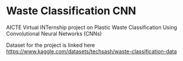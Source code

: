 # Waste Classification CNN

AICTE Virtual INTernship project on Plastic Waste Classification Using Convolutional Neural Networks (CNNs)

Dataset for the project is linked here https://www.kaggle.com/datasets/techsash/waste-classification-data
